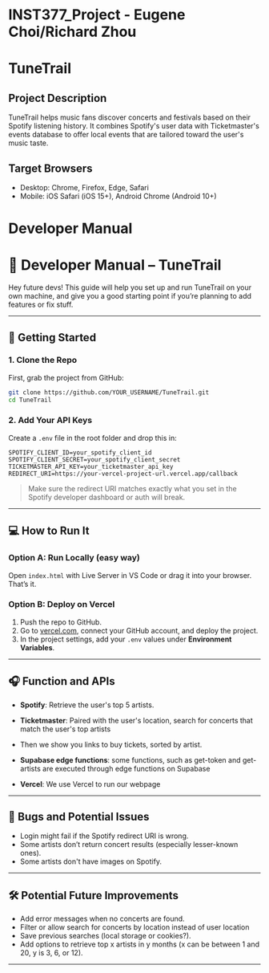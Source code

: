 # INST377_Project - Eugene Choi/Richard Zhou

# TuneTrail

## Project Description
TuneTrail helps music fans discover concerts and festivals based on their Spotify listening history. It combines Spotify's user data with Ticketmaster's events database to offer local events that are tailored toward the user's music taste. 

## Target Browsers
- Desktop: Chrome, Firefox, Edge, Safari
- Mobile: iOS Safari (iOS 15+), Android Chrome (Android 10+)




# Developer Manual


# 📘 Developer Manual – TuneTrail

Hey future devs! This guide will help you set up and run TuneTrail on your own machine, and give you a good starting point if you’re planning to add features or fix stuff.

---

## 🚀 Getting Started

### 1. Clone the Repo

First, grab the project from GitHub:

```bash
git clone https://github.com/YOUR_USERNAME/TuneTrail.git
cd TuneTrail
```

### 2. Add Your API Keys

Create a `.env` file in the root folder and drop this in:

```
SPOTIFY_CLIENT_ID=your_spotify_client_id
SPOTIFY_CLIENT_SECRET=your_spotify_client_secret
TICKETMASTER_API_KEY=your_ticketmaster_api_key
REDIRECT_URI=https://your-vercel-project-url.vercel.app/callback
```

> Make sure the redirect URI matches exactly what you set in the Spotify developer dashboard or auth will break.

---

## 💻 How to Run It

### Option A: Run Locally (easy way)

Open `index.html` with Live Server in VS Code or drag it into your browser. That’s it.

### Option B: Deploy on Vercel

1. Push the repo to GitHub.
2. Go to [vercel.com](https://vercel.com), connect your GitHub account, and deploy the project.
3. In the project settings, add your `.env` values under **Environment Variables**.

---

## 🎧 Function and APIs

- **Spotify**: Retrieve the user's top 5 artists.
- **Ticketmaster**: Paired with the user's location, search for concerts that match the user's top artists
- Then we show you links to buy tickets, sorted by artist.
  
- **Supabase edge functions**: some functions, such as get-token and get-artists are executed through edge functions on Supabase
- **Vercel**: We use Vercel to run our webpage


---


## 🐛 Bugs and Potential Issues

- Login might fail if the Spotify redirect URI is wrong.
- Some artists don’t return concert results (especially lesser-known ones).
- Some artists don't have images on Spotify.
  

---

## 🛠 Potential Future Improvements

- Add error messages when no concerts are found.
- Filter or allow search for concerts by location instead of user location
- Save previous searches (local storage or cookies?).
- Add options to retrieve top x artists in y months (x can be between 1 and 20, y is 3, 6, or 12).

---

